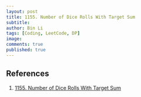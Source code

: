 ```yaml
---
layout: post
title: 1155. Number of Dice Rolls With Target Sum
subtitle: 
author: Bin Li
tags: [Coding, LeetCode, DP]
image: 
comments: true
published: true
---
```




## References
1. [1155. Number of Dice Rolls With Target Sum](https://leetcode.com/problems/number-of-dice-rolls-with-target-sum/``)